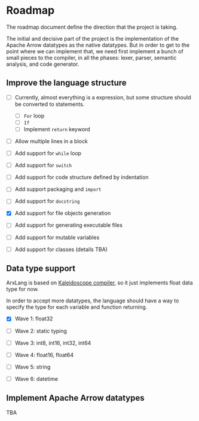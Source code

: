 # Roadmap

The roadmap document define the direction that the project is taking.

The initial and decisive part of the project is the implementation of the
Apache Arrow datatypes as the native datatypes. But in order to get
to the point where we can implement that, we need first implement
a bunch of small pieces to the compiler, in all the phases:
lexer, parser, semantic analysis, and code generator.

## Improve the language structure

- [ ] Currently, almost everything is a expression, but some structure should
  be converted to statements.
    * [ ] `For` loop
    * [ ] `If`
    * [ ] Implement `return` keyword
- [ ] Allow multiple lines in a block
- [ ] Add support for `while` loop
- [ ] Add support for `switch`
- [ ] Add support for code structure defined by indentation
- [ ] Add support packaging and `import`
- [ ] Add support for `docstring`
- [x] Add support for file objects generation
- [ ] Add support for generating executable files
- [ ] Add support for mutable variables
- [ ] Add support for classes (details TBA)


## Data type support

ArxLang is based on [Kaleidoscope compiler](https://llvm.org/docs/tutorial/),
so it just implements float data type for now.

In order to accept more datatypes, the language should have a way to specify
the type for each variable and function returning.

- [x] Wave 1: float32
- [ ] Wave 2: static typing
- [ ] Wave 3: int8, int16, int32, int64
- [ ] Wave 4: float16, float64
- [ ] Wave 5: string
- [ ] Wave 6: datetime


## Implement Apache Arrow datatypes

TBA
